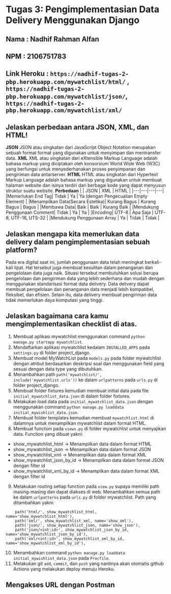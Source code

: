 # Tugas 3: Pengimplementasian Data Delivery Menggunakan Django

## Nama         : Nadhif Rahman Alfan

## NPM          : 2106751783

## Link Heroku  : `https://nadhif-tugas-2-pbp.herokuapp.com/mywatchlist/html/` , `https://nadhif-tugas-2-pbp.herokuapp.com/mywatchlist/json/`, `https://nadhif-tugas-2-pbp.herokuapp.com/mywatchlist/xml/`

## Jelaskan perbedaan antara JSON, XML, dan HTML!
**JSON**
JSON atau singkatan dari JavaScript Object Notation merupakan sebuah format format yang digunakan untuk menyimpan dan mentransfer data.
**XML**
XML atau singkatan dari eXtensible Markup Language adalah bahasa markup yang diciptakan oleh konsorsium World Wide Web (W3C) yang berfungsi untuk menyederhanakan proses penyimpanan dan pengiriman data antarserver.
**HTML**
HTML atau singkatan dari Hypertext Markup Language adalah bahasa markup yang digunakan untuk membuat halaman website dan isinya terdiri dari berbagai kode yang dapat menyusun struktur suatu website.
**Perbedaan**
| | JSON | XML | HTML |
|---|---|---|---|
|Memerlukan End Tag| Tidak | Ya | Ya (dengan Pengecualian Empty Element) |
|Menampilkan Data(Secara Estetika)| Kurang Bagus | Kurang Bagus | Bagus |
|Membawa Data| Baik | Baik | Kurang Baik |
|Mendukung Penggunaan Comment| Tidak | Ya | Ya |
|Encoding| UTF-8 | Apa Saja | UTF-8, UTF-16, UTS-32 |
|Mendukung Penggunaan Array | Ya | Tidak | Tidak |

## Jelaskan mengapa kita memerlukan data delivery dalam pengimplementasian sebuah platform?
Pada era digital saat ini, jumlah penggunaan data telah meningkat berkali-kali lipat. Hal tersebut juga membuat kesulitan dalam penanganan dan pengelolaan data juga naik. Situasi tersebut membutuhkan solusi berupa pengelolaan dan pengiriman data yang lebih sederhana dan mudah dengan menggunakan standarisasi format data delivery. Data delivery dapat membuat pengelolaan dan penanganan data menjadi lebih kompatibel, fleksibel, dan efisien. Selain itu, data delivery membuat pengiriman data tidak memerlukan daya komputasi yang tinggi.

## Jelaskan bagaimana cara kamu mengimplementasikan checklist di atas.
1. Membuat aplikasi mywatchlist menggunakan command `python manage.py startapp mywatchlist`.
2. Mendaftarkan aplikasi mywatchlist kedalam `INSTALLED_APPS` pada `settings.py` di folder project_django.
3. Membuat model MyWatchList pada `models.py` pada folder mywatchlist dengan atribut berdasarkan deskripsi soal dan menggunakan field yang sesuai dengan data type yang dibutuhkan.
4. Menambahkan path `path('mywatchlist/', include('mywatchlist.urls'))` ke dalam `urlpatterns` pada `urls.py` di folder project_django.
5. Membuat folder fixtures kemudian membuat initial data pada file `initial_mywatchlist_data.json` di dalam folder fixtures.
6. Melakukan load data pada `initial_mywatchlist_data.json` dengan menggunakan command `python manage.py loaddata initial_mywishlist_data.json`.
7. Membuat folder templates kemudian membuat `mywatchlist.html` di dalamnya untuk menampilkan mywatchlist dalam format HTML.
8. Membuat function pada `views.py` di folder mywatchlist untuk menyajikan data. Function yang dibuat yakni:
- show_mywatchlist_html &rarr; Menampilkan data dalam format HTML
- show_mywatchlist_json &rarr; Menampilkan data dalam format JSON
- show_mywatchlist_xml &rarr; Menampilkan data dalam format XML
- show_mywatchlist_json_by_id &rarr; Menampilkan data dalam format JSON dengan filter id
- show_mywatchlist_xml_by_id &rarr; Menampilkan data dalam format XML dengan filter id
9. Melakukan routing setiap function pada `view.py` supaya memiliki path masing-masing dan dapat diakses di web. Menambahkan semua path ke dalam `urlpatterns` pada `urls.py` di folder mywatchlist. Path yang ditambahkan yakni:
```
    path('html/', show_mywatchlist_html, name='show_mywatchlist_html'),
    path('xml/', show_mywatchlist_xml, name='show_xml'),
    path('json/', show_mywatchlist_json, name='show_json'),
    path('json/<int:id>', show_mywatchlist_json_by_id, name='show_mywatchlist_json_by_id'),
    path('xml/<int:id>', show_mywatchlist_xml_by_id, name='show_mywatchlist_xml_by_id'),
```
10. Menambahkan command `python manage.py loaddata initial_mywishlist_data.json` pada `Procfile`.
11. Melakukan git `add`, `commit`, dan `push` yang nantinya akan otomatis github Actions yang melakukan deploy menuju Heroku.

## Mengakses URL dengan Postman
